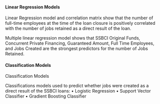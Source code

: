 #### Linear Regression Models

Linear Regression model and correlation matrix show that the number of full-time employees at the time of the loan closure is positively correlated with the number of jobs retained as a direct result of the loan.



Multiple linear regression model shows that SSBCI Original Funds, Concurrent Private Financing, Guaranteed Amount, Full Time Employees, and Jobs Created are the strongest predictors for the number of Jobs Retained. 


#### Classification Models

Classification Models

Classifications models used to predict whether jobs were created as a direct result of the SSBCI loans: 
•	Logistic Regression 
•	Support Vector Classifier
•	Gradient Boosting Classifier 

